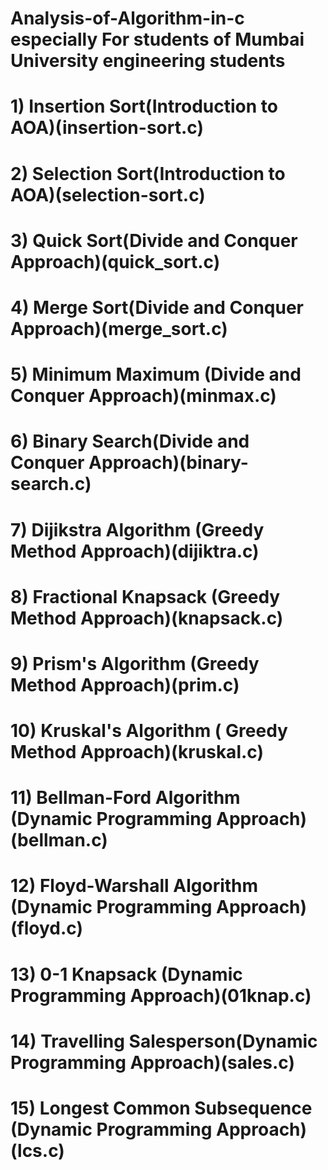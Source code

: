 # Analysis-of-Algorithm-in-c  especially For students of Mumbai University  engineering students
# 1)  Insertion Sort(Introduction to AOA)(insertion-sort.c)
# 2)  Selection Sort(Introduction to AOA)(selection-sort.c)
# 3)  Quick Sort(Divide and Conquer Approach)(quick_sort.c)
# 4)  Merge Sort(Divide and Conquer Approach)(merge_sort.c)
# 5)  Minimum Maximum (Divide and Conquer Approach)(minmax.c)
# 6)  Binary Search(Divide and Conquer Approach)(binary-search.c)
# 7)  Dijikstra Algorithm (Greedy Method Approach)(dijiktra.c)
# 8)  Fractional Knapsack (Greedy Method Approach)(knapsack.c)
# 9)  Prism's Algorithm (Greedy Method Approach)(prim.c)
# 10) Kruskal's Algorithm ( Greedy Method Approach)(kruskal.c)
# 11) Bellman-Ford Algorithm (Dynamic Programming Approach)(bellman.c)
# 12) Floyd-Warshall Algorithm (Dynamic Programming Approach)(floyd.c)
# 13) 0-1 Knapsack (Dynamic Programming Approach)(01knap.c)
# 14) Travelling Salesperson(Dynamic Programming Approach)(sales.c)
# 15) Longest Common Subsequence (Dynamic Programming Approach)(lcs.c)
